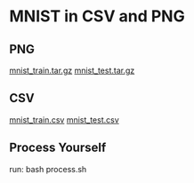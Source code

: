 # MNIST in CSV and PNG #

## PNG ##
[mnist_train.tar.gz](https://pjreddie.com/media/files/mnist_train.tar.gz)
[mnist_test.tar.gz](https://pjreddie.com/media/files/mnist_test.tar.gz)

## CSV ##
[mnist_train.csv](https://pjreddie.com/media/files/mnist_train.csv)
[mnist_test.csv](https://pjreddie.com/media/files/mnist_test.csv)

## Process Yourself ##

run:
    bash process.sh
